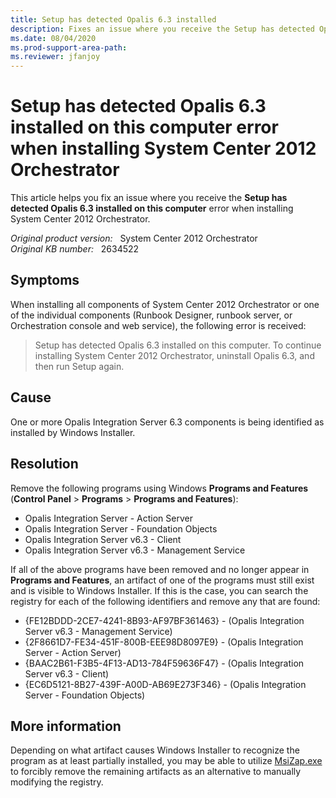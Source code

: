 ```yaml
---
title: Setup has detected Opalis 6.3 installed
description: Fixes an issue where you receive the Setup has detected Opalis 6.3 installed on this computer error when installing System Center 2012 Orchestrator.
ms.date: 08/04/2020
ms.prod-support-area-path:
ms.reviewer: jfanjoy
---
```

# Setup has detected Opalis 6.3 installed on this computer error when installing System Center 2012 Orchestrator

This article helps you fix an issue where you receive the **Setup has detected Opalis 6.3 installed on this computer** error when installing System Center 2012 Orchestrator.

_Original product version:_ &nbsp; System Center 2012 Orchestrator  
_Original KB number:_ &nbsp; 2634522

## Symptoms

When installing all components of System Center 2012 Orchestrator or one of the individual components (Runbook Designer, runbook server, or Orchestration console and web service), the following error is received:

> Setup has detected Opalis 6.3 installed on this computer. To continue installing System Center 2012 Orchestrator, uninstall Opalis 6.3, and then run Setup again.  

## Cause

One or more Opalis Integration Server 6.3 components is being identified as installed by Windows Installer.

## Resolution

Remove the following programs using Windows **Programs and Features** (**Control Panel** > **Programs** > **Programs and Features**):

- Opalis Integration Server - Action Server
- Opalis Integration Server - Foundation Objects
- Opalis Integration Server v6.3 - Client
- Opalis Integration Server v6.3 - Management Service

If all of the above programs have been removed and no longer appear in **Programs and Features**, an artifact of one of the programs must still exist and is visible to Windows Installer. If this is the case, you can search the registry for each of the following identifiers and remove any that are found:

- {FE12BDDD-2CE7-4241-8B93-AF97BF361463} - (Opalis Integration Server v6.3 - Management Service)
- {2F8661D7-FE34-451F-800B-EEE98D8097E9} - (Opalis Integration Server - Action Server)
- {BAAC2B61-F3B5-4F13-AD13-784F59636F47} - (Opalis Integration Server v6.3 - Client)
- {EC6D5121-8B27-439F-A00D-AB69E273F346} - (Opalis Integration Server - Foundation Objects)

## More information

Depending on what artifact causes Windows Installer to recognize the program as at least partially installed, you may be able to utilize [MsiZap.exe](/windows/win32/msi/msizap-exe?redirectedfrom=MSDN) to forcibly remove the remaining artifacts as an alternative to manually modifying the registry.
